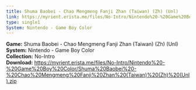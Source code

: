 ```yaml
---
title: Shuma Baobei - Chao Mengmeng Fanji Zhan (Taiwan) (Zh) (Unl)
link: https://myrient.erista.me/files/No-Intro/Nintendo%20-%20Game%20Boy%20Color/Shuma%20Baobei%20-%20Chao%20Mengmeng%20Fanji%20Zhan%20(Taiwan)%20(Zh)%20(Unl).zip
type: single1
System: Nintendo - Game Boy Color
---
```

<b>Game:</b> Shuma Baobei - Chao Mengmeng Fanji Zhan (Taiwan) (Zh) (Unl)<br>
<b>System:</b> Nintendo - Game Boy Color<br>
<b>Collection:</b> No-Intro<br>
<b>Download:</b> https://myrient.erista.me/files/No-Intro/Nintendo%20-%20Game%20Boy%20Color/Shuma%20Baobei%20-%20Chao%20Mengmeng%20Fanji%20Zhan%20(Taiwan)%20(Zh)%20(Unl).zip